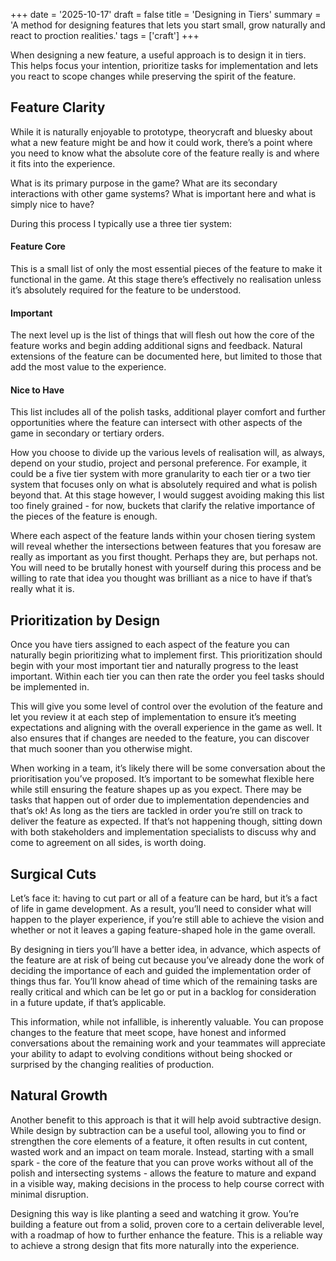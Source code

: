 +++
date = '2025-10-17'
draft = false
title = 'Designing in Tiers'
summary = 'A method for designing features that lets you start small, grow naturally and react to proction realities.'
tags = ['craft']
+++

When designing a new feature, a useful approach is to design it in tiers. This helps focus your intention, prioritize tasks for implementation and lets you react to scope changes while preserving the spirit of the feature.

## Feature Clarity

While it is naturally enjoyable to prototype, theorycraft and bluesky about what a new feature might be and how it could work, there’s a point where you need to know what the absolute core of the feature really is and where it fits into the experience.

What is its primary purpose in the game? What are its secondary interactions with other game systems? What is important here and what is simply nice to have?

During this process I typically use a three tier system:

#### Feature Core 

This is a small list of only the most essential pieces of the feature to make it functional in the game. At this stage there’s effectively no realisation unless it’s absolutely required for the feature to be understood.

#### Important

The next level up is the list of things that will flesh out how the core of the feature works and begin adding additional signs and feedback. Natural extensions of the feature can be documented here, but limited to those that add the most value to the experience.

#### Nice to Have

This list includes all of the polish tasks, additional player comfort and further opportunities where the feature can intersect with other aspects of the game in secondary or tertiary orders.

How you choose to divide up the various levels of realisation will, as always, depend on your studio, project and personal preference. For example, it could be a five tier system with more granularity to each tier or a two tier system that focuses only on what is absolutely required and what is polish beyond that. At this stage however, I would suggest avoiding making this list too finely grained \- for now, buckets that clarify the relative importance of the pieces of the feature is enough.

Where each aspect of the feature lands within your chosen tiering system will reveal whether the intersections between features that you foresaw are really as important as you first thought. Perhaps they are, but perhaps not. You will need to be brutally honest with yourself during this process and be willing to rate that idea you thought was brilliant as a nice to have if that’s really what it is.

## Prioritization by Design

Once you have tiers assigned to each aspect of the feature you can naturally begin prioritizing what to implement first. This prioritization should begin with your most important tier and naturally progress to the least important. Within each tier you can then rate the order you feel tasks should be implemented in. 

This will give you some level of control over the evolution of the feature and let you review it at each step of implementation to ensure it’s meeting expectations and aligning with the overall experience in the game as well. It also ensures that if changes are needed to the feature, you can discover that much sooner than you otherwise might.

When working in a team, it’s likely there will be some conversation about the prioritisation you’ve proposed. It’s important to be somewhat flexible here while still ensuring the feature shapes up as you expect. There may be tasks that happen out of order due to implementation dependencies and that’s ok\! As long as the tiers are tackled in order you’re still on track to deliver the feature as expected. If that’s not happening though, sitting down with both stakeholders and implementation specialists to discuss why and come to agreement on all sides, is worth doing.

## Surgical Cuts

Let’s face it: having to cut part or all of a feature can be hard, but it’s a fact of life in game development. As a result, you’ll need to consider what will happen to the player experience, if you’re still able to achieve the vision and whether or not it leaves a gaping feature-shaped hole in the game overall.

By designing in tiers you’ll have a better idea, in advance, which aspects of the feature are at risk of being cut because you’ve already done the work of deciding the importance of each and guided the implementation order of things thus far. You’ll know ahead of time which of the remaining tasks are really critical and which can be let go or put in a backlog for consideration in a future update, if that’s applicable.

This information, while not infallible, is inherently valuable. You can propose changes to the feature that meet scope, have honest and informed conversations about the remaining work and your teammates will appreciate your ability to adapt to evolving conditions without being shocked or surprised by the changing realities of production.

## Natural Growth

Another benefit to this approach is that it will help avoid subtractive design. While design by subtraction can be a useful tool, allowing you to find or strengthen the core elements of a feature, it often results in cut content, wasted work and an impact on team morale. Instead, starting with a small spark \- the core of the feature that you can prove works without all of the polish and intersecting systems \- allows the feature to mature and expand in a visible way, making decisions in the process to help course correct with minimal disruption.

Designing this way is like planting a seed and watching it grow.  You’re building a feature out from a solid, proven core to a certain deliverable level, with a roadmap of how to further enhance the feature. This is a reliable way to achieve a strong design that fits more naturally into the experience.